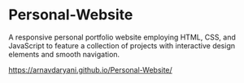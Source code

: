# Personal-Website

A responsive personal portfolio website employing HTML, CSS, and JavaScript to feature a collection of projects with interactive design elements and smooth navigation.

https://arnavdaryani.github.io/Personal-Website/
